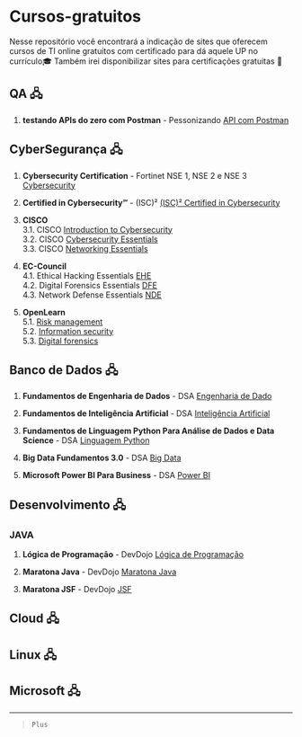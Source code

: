 
# Cursos-gratuitos
Nesse repositório você encontrará a indicação de sites que oferecem cursos de TI online gratuitos com certificado para dá aquele UP no currículo🎓
Também irei disponibilizar sites para certificações gratuitas 📝

## QA  🖧

1. **testando APIs do zero com Postman** - Pessonizando [API com Postman](https://youtu.be/TSLoQzJ-6mw)


## CyberSegurança 🖧
1. **Cybersecurity Certification** - Fortinet NSE 1, NSE 2 e NSE 3 [Cybersecurity](https://youtu.be/TSLoQzJ-6mw](https://www.fortinet.com/training-certification))

2. **Certified in Cybersecurity℠** - (ISC)² [(ISC)² Certified in Cybersecurity](https://www.isc2.org/landing/1MCC)

3. **CISCO**  
 3.1. CISCO [Introduction to Cybersecurity](https://lnkd.in/dtSj_RgT)  
 3.2. CISCO [Cybersecurity Essentials](https://lnkd.in/dP-ZcNnG)  
 3.3. CISCO [Networking Essentials](https://lnkd.in/d3SJi8_b)  

4. **EC-Council**  
 4.1. Ethical Hacking Essentials [EHE](https://lnkd.in/dsUTc7JG)  
 4.2. Digital Forensics Essentials [DFE](https://lnkd.in/dsUTc7JG)  
 4.3. Network Defense Essentials [NDE](https://lnkd.in/dymkTUCJ)

5. **OpenLearn**  
 5.1. [Risk management](https://lnkd.in/drfKbAm3)  
 5.2. [Information security](https://lnkd.in/dnwptwjz)  
 5.3. [Digital forensics](https://lnkd.in/dPQeWiYB)





## Banco de Dados 🖧
1. **Fundamentos de Engenharia de Dados** - DSA [Engenharia de Dado](https://www.datascienceacademy.com.br/cursosgratuitos)

2. **Fundamentos de Inteligência Artificial** - DSA [Inteligência Artificial](https://www.datascienceacademy.com.br/cursosgratuitos)

3. **Fundamentos de Linguagem Python Para Análise de Dados e Data Science** - DSA [Linguagem Python](https://www.datascienceacademy.com.br/cursosgratuitos)

4. **Big Data Fundamentos 3.0** - DSA [Big Data](https://www.datascienceacademy.com.br/cursosgratuitos)

5. **Microsoft Power BI Para Business** - DSA [Power BI](https://www.datascienceacademy.com.br/cursosgratuitos)

## Desenvolvimento 🖧
### JAVA
1. **Lógica de Programação** - DevDojo [Lógica de Programação](https://devdojo.academy/#Cursos)

2. **Maratona Java** - DevDojo [Maratona Java](https://devdojo.academy/#Cursos)

3. **Maratona JSF** - DevDojo [JSF](https://devdojo.academy/#Cursos)


## Cloud 🖧


## Linux 🖧


## Microsoft 🖧

---------------------------------------------

 

> `Plus`
